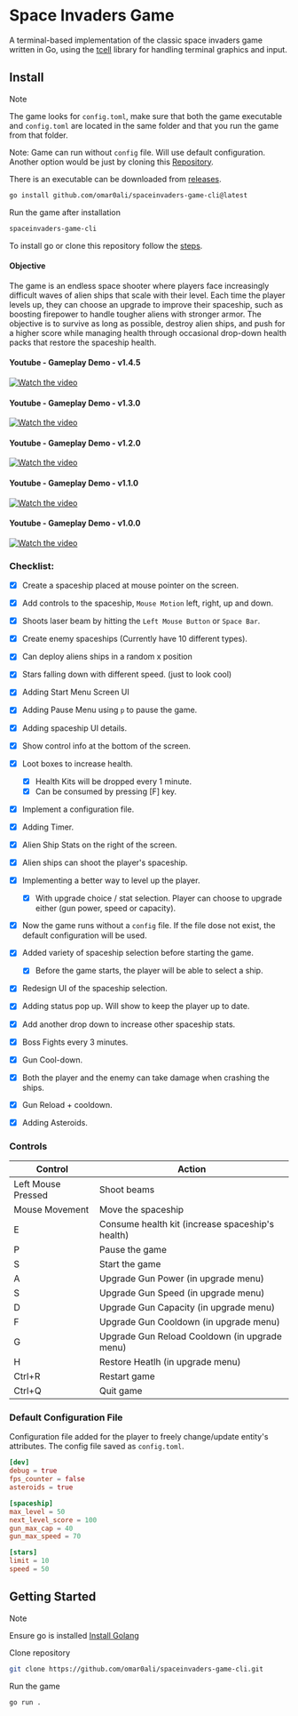 # Space Invaders Game
A terminal-based implementation of the classic space invaders game written in Go, using the [tcell](https://github.com/gdamore/tcell) library for handling terminal graphics and input.

## Install

> [!NOTE]
> The game looks for `config.toml`, make sure that both the game executable and `config.toml` are located in the same folder and that you run the game from that folder. 
>
> Note: Game can run without `config` file. Will use default configuration.
> Another option would be just by cloning this [Repository](#getting-started).
>
> There is an executable can be downloaded from [releases](https://github.com/omar0ali/spaceinvaders-game-cli/releases).

```bash
go install github.com/omar0ali/spaceinvaders-game-cli@latest
```

Run the game after installation

```bash
spaceinvaders-game-cli
```

To install go or clone this repository follow the [steps](#getting-started).

#### Objective
The game is an endless space shooter where players face increasingly difficult waves of alien ships that scale with their level. Each time the player levels up, they can choose an upgrade to improve their spaceship, such as boosting firepower to handle tougher aliens with stronger armor. The objective is to survive as long as possible, destroy alien ships, and push for a higher score while managing health through occasional drop-down health packs that restore the spaceship health.

#### Youtube - Gameplay Demo - v1.4.5
[![Watch the video](https://img.youtube.com/vi/bGpVdy3bS5w/0.jpg)](https://www.youtube.com/watch?v=bGpVdy3bS5w)

#### Youtube - Gameplay Demo - v1.3.0
[![Watch the video](https://img.youtube.com/vi/6RS4EPAq_ag/0.jpg)](https://www.youtube.com/watch?v=6RS4EPAq_ag)

#### Youtube - Gameplay Demo - v1.2.0
[![Watch the video](https://img.youtube.com/vi/23ziir_IJDY/0.jpg)](https://www.youtube.com/watch?v=23ziir_IJDY)

#### Youtube - Gameplay Demo - v1.1.0
[![Watch the video](https://img.youtube.com/vi/2flPiJvl4vU/0.jpg)](https://www.youtube.com/watch?v=2flPiJvl4vU)

#### Youtube - Gameplay Demo - v1.0.0
[![Watch the video](https://img.youtube.com/vi/DSeU1Lnglsg/0.jpg)](https://www.youtube.com/watch?v=DSeU1Lnglsg)

### Checklist:
- [X] Create a spaceship placed at mouse pointer on the screen.
- [X] Add controls to the spaceship, `Mouse Motion` left, right, up and down. 
- [X] Shoots laser beam by hitting the `Left Mouse Button` or `Space Bar`.
- [X] Create enemy spaceships (Currently have 10 different types).
- [X] Can deploy aliens ships in a random x position
- [X] Stars falling down with different speed. (just to look cool)
- [X] Adding Start Menu Screen UI
- [X] Adding Pause Menu using `p` to pause the game.
- [X] Adding spaceship UI details.
- [X] Show control info at the bottom of the screen.
- [X] Loot boxes to increase health.
    - [X] Health Kits will be dropped every 1 minute.
    - [X] Can be consumed by pressing [F] key.
- [X] Implement a configuration file.
- [X] Adding Timer.
- [X] Alien Ship Stats on the right of the screen.
- [X] Alien ships can shoot the player's spaceship.
- [X] Implementing a better way to level up the player.
    - [X] With upgrade choice /  stat selection. Player can choose to upgrade either (gun power, speed or capacity).
- [X] Now the game runs without a `config` file. If the file dose not exist, the default configuration will be used.
- [X] Added variety of spaceship selection before starting the game. 
    - [X] Before the game starts, the player will be able to select a ship.
- [X] Redesign UI of the spaceship selection.
- [X] Adding status pop up. Will show to keep the player up to date.
- [X] Add another drop down to increase other spaceship stats. 
- [X] Boss Fights every 3 minutes.
- [X] Gun Cool-down.
- [X] Both the player and the enemy can take damage when crashing the ships.
- [X] Gun Reload + cooldown.
- [X] Adding Asteroids.


### Controls

| Control            | Action                                |
|--------------------|---------------------------------------|
| Left Mouse Pressed | Shoot beams                           |
| Mouse Movement     | Move the spaceship                    |
| E                  | Consume health kit (increase spaceship's health) |
| P                  | Pause the game                        |
| S                  | Start the game                        |
| A                  | Upgrade Gun Power  (in upgrade menu)  |
| S                  | Upgrade Gun Speed    (in upgrade menu)|
| D                  | Upgrade Gun Capacity   (in upgrade menu) |
| F                  | Upgrade Gun Cooldown    (in upgrade menu) |
| G                  | Upgrade Gun Reload Cooldown    (in upgrade menu)|
| H                  | Restore Heatlh    (in upgrade menu)   |
| Ctrl+R             | Restart game                          |
| Ctrl+Q             | Quit game                             |

### Default Configuration File
Configuration file added for the player to freely change/update entity's attributes. The config file saved as `config.toml`.

```toml
[dev]
debug = true
fps_counter = false
asteroids = true

[spaceship]
max_level = 50
next_level_score = 100
gun_max_cap = 40
gun_max_speed = 70

[stars] 
limit = 10
speed = 50
```

## Getting Started

> [!NOTE]
> Ensure go is installed [Install Golang](https://go.dev/doc/install)

Clone repository

```bash
git clone https://github.com/omar0ali/spaceinvaders-game-cli.git
```

Run the game

```bash
go run .
```

